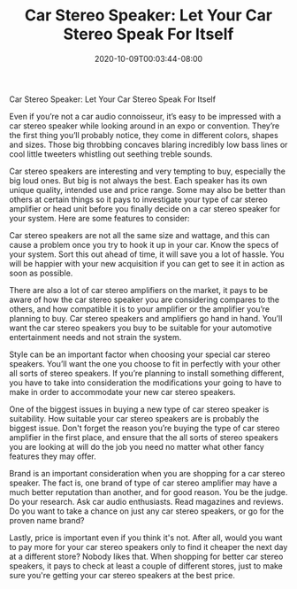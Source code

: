 ﻿---
title: "Car Stereo Speaker: Let Your Car Stereo Speak For Itself"
date: 2020-10-09T00:03:44-08:00
description: "Car-Stereo Tips for Web Success"
featured_image: "/images/Car-Stereo.jpg"
tags: ["Car Stereo"]
---

Car Stereo Speaker: Let Your Car Stereo Speak For Itself

Even if you’re not a car audio connoisseur, it’s easy to be impressed with a car stereo speaker while looking around in an expo or convention. They’re the first thing you’ll probably notice, they come in different colors, shapes and sizes. Those big throbbing concaves blaring incredibly low bass lines or cool little tweeters whistling out seething treble sounds.    
 
Car stereo speakers are interesting and very tempting to buy, especially the big loud ones. But big is not always the best. Each speaker has its own unique quality, intended use and price range. Some may also be better than others at certain things so it pays to investigate your type of car stereo amplifier or head unit before you finally decide on a car stereo speaker for your system. Here are some features to consider: 

Car stereo speakers are not all the same size and wattage, and this can cause a problem once you try to hook it up in your car. Know the specs of your system. Sort this out ahead of time, it will save you a lot of hassle. You will be happier with your new acquisition if you can get to see it in action as soon as possible.  

There are also a lot of car stereo amplifiers on the market, it pays to be aware of how the car stereo speaker you are considering compares to the others, and how compatible it is to your amplifier or the amplifier you’re planning to buy. Car stereo speakers and amplifiers go hand in hand. You’ll want the car stereo speakers you buy to be suitable for your automotive entertainment needs and not strain the system. 

Style can be an important factor when choosing your special car stereo speakers. You’ll want the one you choose to fit in perfectly with your other all sorts of stereo speakers. If you’re planning to install something different, you have to take into consideration the modifications your going to have to make in order to accommodate your new car stereo speakers. 

One of the biggest issues in buying a new type of car stereo speaker is suitability. How suitable your car stereo speakers are is probably the biggest issue. Don't forget the reason you’re buying the type of car stereo amplifier in the first place, and ensure that the all sorts of stereo speakers you are looking at will do the job you need no matter what other fancy features they may offer. 

Brand is an important consideration when you are shopping for a car stereo speaker. The fact is, one brand of type of car stereo amplifier may have a much better reputation than another, and for good reason. You be the judge. Do your research. Ask car audio enthusiasts. Read magazines and reviews. Do you want to take a chance on just any car stereo speakers, or go for the proven name brand? 

Lastly, price is important even if you think it's not. After all, would you want to pay more for your car stereo speakers only to find it cheaper the next day at a different store? Nobody likes that. When shopping for better car stereo speakers, it pays to check at least a couple of different stores, just to make sure you're getting your car stereo speakers at the best price.

